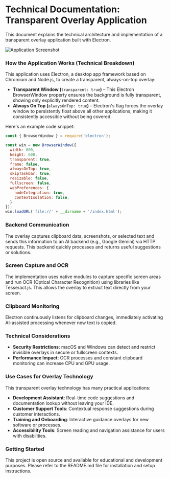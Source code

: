 # Technical Documentation: Transparent Overlay Application

This document explains the technical architecture and implementation of a transparent overlay application built with Electron.

![Application Screenshot](image.png)

### How the Application Works (Technical Breakdown)

This application uses Electron, a desktop app framework based on Chromium and Node.js, to create a transparent, always-on-top overlay:

- **Transparent Window (**`transparent: true`**)** – This Electron BrowserWindow property ensures the background is fully transparent, showing only explicitly rendered content.
- **Always On Top (**`alwaysOnTop: true`**)** – Electron's flag forces the overlay window to persistently float above all other applications, making it consistently accessible without being covered.

Here's an example code snippet: 

```javascript
const { BrowserWindow } = require('electron');

const win = new BrowserWindow({
  width: 800,
  height: 600,
  transparent: true,
  frame: false,
  alwaysOnTop: true,
  skipTaskbar: true,
  resizable: false,
  fullscreen: false,
  webPreferences: {
    nodeIntegration: true,
    contextIsolation: false,
  }
});
win.loadURL('file://' + __dirname + '/index.html');
```

### Backend Communication

The overlay captures clipboard data, screenshots, or selected text and sends this information to an AI backend (e.g., Google Gemini) via HTTP requests. This backend quickly processes and returns useful suggestions or solutions.

### Screen Capture and OCR

The implementation uses native modules to capture specific screen areas and run OCR (Optical Character Recognition) using libraries like Tesseract.js. This allows the overlay to extract text directly from your screen.

### Clipboard Monitoring

Electron continuously listens for clipboard changes, immediately activating AI-assisted processing whenever new text is copied.

### Technical Considerations

- **Security Restrictions**: macOS and Windows can detect and restrict invisible overlays in secure or fullscreen contexts.
- **Performance Impact**: OCR processes and constant clipboard monitoring can increase CPU and GPU usage.

### Use Cases for Overlay Technology

This transparent overlay technology has many practical applications:

- **Development Assistant**: Real-time code suggestions and documentation lookup without leaving your IDE.
- **Customer Support Tools**: Contextual response suggestions during customer interactions.
- **Training and Onboarding**: Interactive guidance overlays for new software or processes.
- **Accessibility Tools**: Screen reading and navigation assistance for users with disabilities.

### Getting Started

This project is open source and available for educational and development purposes. Please refer to the README.md file for installation and setup instructions.